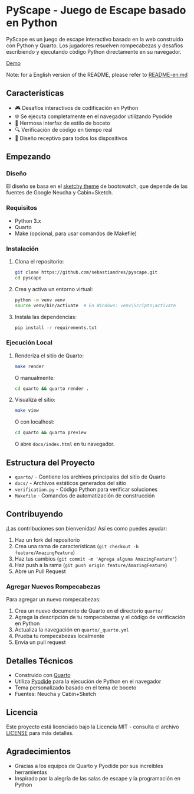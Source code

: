 # PyScape - Juego de Escape basado en Python

PyScape es un juego de escape interactivo basado en la web construido con Python y Quarto. Los jugadores resuelven rompecabezas y desafíos escribiendo y ejecutando código Python directamente en su navegador.

[Demo](https://sebastiandres.github.io/pyscape/)

Note: for a English version of the README, please refer to [README-en.md](README-en.md)

## Características

- 🎮 Desafíos interactivos de codificación en Python
- 🌐 Se ejecuta completamente en el navegador utilizando Pyodide
- 🎨 Hermosa interfaz de estilo de boceto
- 🔍 Verificación de código en tiempo real
- 📱 Diseño receptivo para todos los dispositivos

## Empezando

### Diseño 

El diseño se basa en el [sketchy theme](https://bootswatch.com/sketchy/) de bootswatch, que depende de las fuentes de Google Neucha y Cabin+Sketch.

### Requisitos

- Python 3.x
- Quarto
- Make (opcional, para usar comandos de Makefile)

### Instalación

1. Clona el repositorio:
   ```bash
   git clone https://github.com/sebastiandres/pyscape.git
   cd pyscape
   ```

2. Crea y activa un entorno virtual:
   ```bash
   python -m venv venv
   source venv/bin/activate  # En Windows: venv\Scripts\activate
   ```

3. Instala las dependencias:
   ```bash
   pip install -r requirements.txt
   ```

### Ejecución Local

1. Renderiza el sitio de Quarto:
   ```bash
   make render
   ```
   O manualmente:
   ```bash
   cd quarto && quarto render .
   ```

2. Visualiza el sitio:
   ```bash
   make view
   ```
   O con localhost:
   ````bash
   cd quarto && quarto preview
   ````
   O abre `docs/index.html` en tu navegador.

## Estructura del Proyecto

- `quarto/` - Contiene los archivos principales del sitio de Quarto
- `docs/` - Archivos estáticos generados del sitio
- `verification.py` - Código Python para verificar soluciones
- `Makefile` - Comandos de automatización de construcción

## Contribuyendo

¡Las contribuciones son bienvenidas! Así es como puedes ayudar:

1. Haz un fork del repositorio
2. Crea una rama de características (`git checkout -b feature/AmazingFeature`)
3. Haz tus cambios (`git commit -m 'Agrega alguna AmazingFeature'`)
4. Haz push a la rama (`git push origin feature/AmazingFeature`)
5. Abre un Pull Request

### Agregar Nuevos Rompecabezas

Para agregar un nuevo rompecabezas:

1. Crea un nuevo documento de Quarto en el directorio `quarto/`
2. Agrega la descripción de tu rompecabezas y el código de verificación en Python
3. Actualiza la navegación en `quarto/_quarto.yml`
4. Prueba tu rompecabezas localmente
5. Envía un pull request

## Detalles Técnicos

- Construido con [Quarto](https://quarto.org/)
- Utiliza [Pyodide](https://pyodide.org/) para la ejecución de Python en el navegador
- Tema personalizado basado en el tema de boceto
- Fuentes: Neucha y Cabin+Sketch

## Licencia

Este proyecto está licenciado bajo la Licencia MIT - consulta el archivo [LICENSE](LICENSE) para más detalles.

## Agradecimientos

- Gracias a los equipos de Quarto y Pyodide por sus increíbles herramientas
- Inspirado por la alegría de las salas de escape y la programación en Python